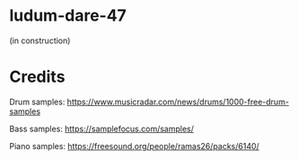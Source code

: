 # ludum-dare-47

(in construction)

# Credits

Drum samples: https://www.musicradar.com/news/drums/1000-free-drum-samples

Bass samples: https://samplefocus.com/samples/

Piano samples: https://freesound.org/people/ramas26/packs/6140/